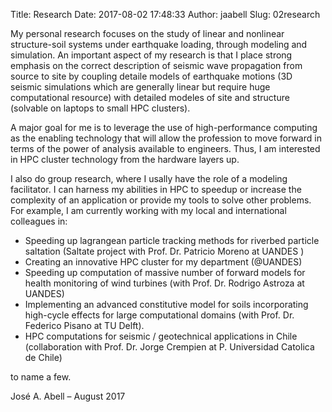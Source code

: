 Title: Research
Date: 2017-08-02 17:48:33
Author: jaabell
Slug: 02research

My personal research focuses on the study of linear and nonlinear structure-soil systems under earthquake loading, through modeling and simulation. An important aspect of my research is that I place strong emphasis on the correct description of seismic wave propagation from source to site by coupling detaile models of earthquake motions (3D seismic simulations which are generally linear but require huge computational resource) with detailed modeles of site and structure (solvable on laptops to small HPC clusters).

A major goal for me is to leverage the use of high-performance computing as the enabling technology that will allow the profession to move forward in terms of the power of analysis available to engineers. Thus, I am interested in HPC cluster technology from the hardware layers up. 

I also do group research, where I usally have the role of a modeling facilitator. I can harness my abilities in HPC to speedup or increase the complexity of an application or provide my tools to solve other problems. For example, I am currently working with my local and international colleagues in: 

* Speeding up lagrangean particle tracking methods for riverbed particle saltation (Saltate project with Prof. Dr. Patricio Moreno at UANDES )
* Creating an innovative HPC cluster for my department (@UANDES)
* Speeding up computation of massive number of forward models for health monitoring of wind turbines (with Prof. Dr. Rodrigo Astroza at UANDES)
* Implementing an advanced constitutive model for soils incorporating high-cycle effects for large computational domains (with Prof. Dr. Federico Pisano at TU Delft). 
* HPC computations for seismic / geotechnical applications in Chile (collaboration with Prof. Dr. Jorge Crempien at P. Universidad Catolica de Chile)

to name a few. 




José A. Abell – August 2017
